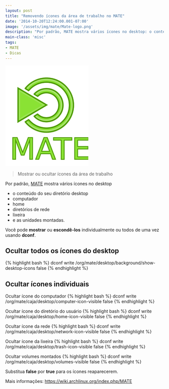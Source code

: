 ```yaml
---
layout: post
title: "Removendo ícones da área de trabalho no MATE"
date: '2014-10-20T12:24:00.001-07:00'
image: '/assets/img/mate/Mate-logo.png'
description: "Por padrão, MATE mostra vários ícones no desktop: o conteúdo do seu diretório desktop, computador, home e diretórios de rede, a lixeira e as unidades montadas."
main-class: 'misc'
tags:
- MATE
- Dicas
---
```


![Removendo ícones da área de trabalho no MATE](/assets/img/mate/Mate-logo.png "Removendo ícones da área de trabalho no MATE")

> Mostrar ou ocultar ícones da área de trabalho

Por padrão, [MATE](https://mate-desktop.org/pt/) mostra vários ícones no desktop
* o conteúdo do seu diretório desktop
* computador
* home
* diretórios de rede
* lixeira 
* e as unidades montadas.

Você pode __mostrar__ ou __escondê-los__ individualmente ou todos de uma vez usando __dconf__.

## Ocultar todos os ícones do desktop
{% highlight bash %}
dconf write /org/mate/desktop/background/show-desktop-icons false
{% endhighlight %}

## Ocultar ícones individuais

Ocultar ícone do computador
{% highlight bash %}
dconf write /org/mate/caja/desktop/computer-icon-visible false
{% endhighlight %}

Ocultar ícone do diretório do usuário
{% highlight bash %}
dconf write /org/mate/caja/desktop/home-icon-visible false
{% endhighlight %} 

Ocultar ícone da rede
{% highlight bash %} 
dconf write /org/mate/caja/desktop/network-icon-visible false
{% endhighlight %}

Ocultar ícone da lixeira
{% highlight bash %}
dconf write /org/mate/caja/desktop/trash-icon-visible false
{% endhighlight %}

Ocultar volumes montados
{% highlight bash %}
dconf write /org/mate/caja/desktop/volumes-visible false
{% endhighlight %}

Substitua __false__ por __true__ para os ícones reaparecerem.

Mais informações: https://wiki.archlinux.org/index.php/MATE
